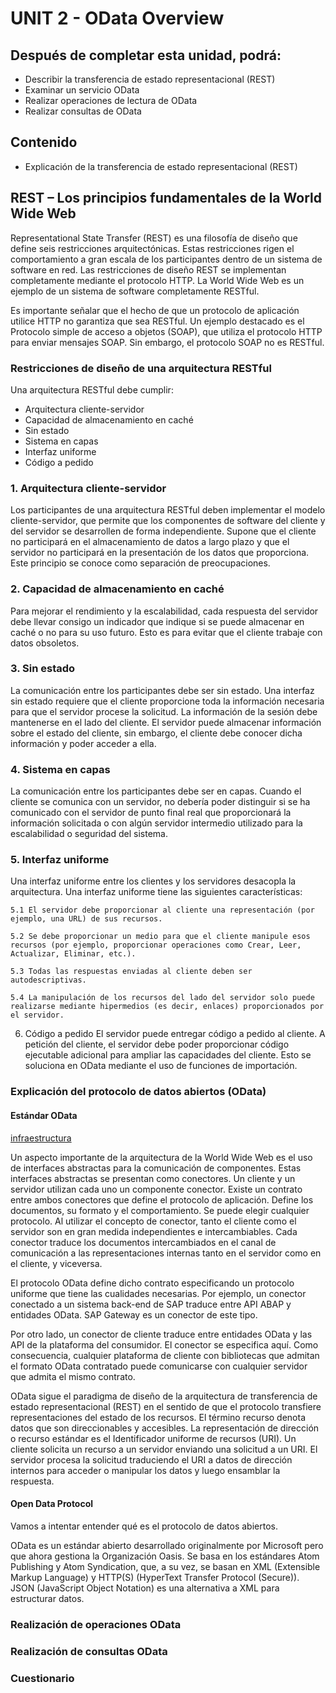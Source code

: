 # UNIT 2 - OData Overview

## Después de completar esta unidad, podrá:

* Describir la transferencia de estado representacional (REST)
* Examinar un servicio OData
* Realizar operaciones de lectura de OData
* Realizar consultas de OData

## Contenido

- Explicación de la transferencia de estado representacional (REST)

## REST – Los principios fundamentales de la World Wide Web

Representational State Transfer (REST) ​​es una filosofía de diseño que define seis restricciones arquitectónicas. Estas restricciones rigen el comportamiento a gran escala de los participantes dentro de un sistema de software en red. Las restricciones de diseño REST se implementan completamente mediante el protocolo HTTP. La World Wide Web es un ejemplo de un sistema de software completamente RESTful.

Es importante señalar que el hecho de que un protocolo de aplicación utilice HTTP no garantiza que sea RESTful. Un ejemplo destacado es el Protocolo simple de acceso a objetos (SOAP), que utiliza el protocolo HTTP para enviar mensajes SOAP. Sin embargo, el protocolo SOAP no es RESTful.

### Restricciones de diseño de una arquitectura RESTful

Una arquitectura RESTful debe cumplir:

* Arquitectura cliente-servidor
* Capacidad de almacenamiento en caché
* Sin estado
* Sistema en capas
* Interfaz uniforme
* Código a pedido

### 1. Arquitectura cliente-servidor

Los participantes de una arquitectura RESTful deben implementar el modelo cliente-servidor, que permite que los componentes de software del cliente y del servidor se desarrollen de forma independiente. Supone que el cliente no participará en el almacenamiento de datos a largo plazo y que el servidor no participará en la presentación de los datos que proporciona. Este principio se conoce como separación de preocupaciones.


### 2. Capacidad de almacenamiento en caché
Para mejorar el rendimiento y la escalabilidad, cada respuesta del servidor debe llevar consigo un indicador que indique si se puede almacenar en caché o no para su uso futuro. Esto es para evitar que el cliente trabaje con datos obsoletos.


### 3. Sin estado
La comunicación entre los participantes debe ser sin estado. Una interfaz sin estado requiere que el cliente proporcione toda la información necesaria para que el servidor procese la solicitud. La información de la sesión debe mantenerse en el lado del cliente. El servidor puede almacenar información sobre el estado del cliente, sin embargo, el cliente debe conocer dicha información y poder acceder a ella.


### 4. Sistema en capas
La comunicación entre los participantes debe ser en capas. Cuando el cliente se comunica con un servidor, no debería poder distinguir si se ha comunicado con el servidor de punto final real que proporcionará la información solicitada o con algún servidor intermedio utilizado para la escalabilidad o seguridad del sistema.

### 5. Interfaz uniforme
Una interfaz uniforme entre los clientes y los servidores desacopla la arquitectura. Una interfaz uniforme tiene las siguientes características:

    5.1 El servidor debe proporcionar al cliente una representación (por ejemplo, una URL) de sus recursos.

    5.2 Se debe proporcionar un medio para que el cliente manipule esos recursos (por ejemplo, proporcionar operaciones como Crear, Leer, Actualizar, Eliminar, etc.).

    5.3 Todas las respuestas enviadas al cliente deben ser autodescriptivas.

    5.4 La manipulación de los recursos del lado del servidor solo puede realizarse mediante hipermedios (es decir, enlaces) proporcionados por el servidor.

6. Código a pedido
El servidor puede entregar código a pedido al cliente. A petición del cliente, el servidor debe poder proporcionar código ejecutable adicional para ampliar las capacidades del cliente. Esto se soluciona en OData mediante el uso de funciones de importación.


### Explicación del protocolo de datos abiertos (OData)

#### Estándar OData

[infraestructura](/img/infraestructura.png)

Un aspecto importante de la arquitectura de la World Wide Web es el uso de interfaces abstractas para la comunicación de componentes. Estas interfaces abstractas se presentan como conectores. Un cliente y un servidor utilizan cada uno un componente conector. Existe un contrato entre ambos conectores que define el protocolo de aplicación. Define los documentos, su formato y el comportamiento. Se puede elegir cualquier protocolo. Al utilizar el concepto de conector, tanto el cliente como el servidor son en gran medida independientes e intercambiables. Cada conector traduce los documentos intercambiados en el canal de comunicación a las representaciones internas tanto en el servidor como en el cliente, y viceversa.

El protocolo OData define dicho contrato especificando un protocolo uniforme que tiene las cualidades necesarias. Por ejemplo, un conector conectado a un sistema back-end de SAP traduce entre API ABAP y entidades OData. SAP Gateway es un conector de este tipo.

Por otro lado, un conector de cliente traduce entre entidades OData y las API de la plataforma del consumidor. El conector se especifica aquí. Como consecuencia, cualquier plataforma de cliente con bibliotecas que admitan el formato OData contratado puede comunicarse con cualquier servidor que admita el mismo contrato.

OData sigue el paradigma de diseño de la arquitectura de transferencia de estado representacional (REST) ​​en el sentido de que el protocolo transfiere representaciones del estado de los recursos. El término recurso denota datos que son direccionables y accesibles. La representación de dirección o recurso estándar es el Identificador uniforme de recursos (URI). Un cliente solicita un recurso a un servidor enviando una solicitud a un URI. El servidor procesa la solicitud traduciendo el URI a datos de dirección internos para acceder o manipular los datos y luego ensamblar la respuesta.

#### Open Data Protocol
Vamos a intentar entender qué es el protocolo de datos abiertos.

OData es un estándar abierto desarrollado originalmente por Microsoft pero que ahora gestiona la Organización Oasis. Se basa en los estándares Atom Publishing y Atom Syndication, que, a su vez, se basan en XML (Extensible Markup Language) y HTTP(S) (HyperText Transfer Protocol (Secure)). JSON (JavaScript Object Notation) es una alternativa a XML para estructurar datos.


### Realización de operaciones OData

### Realización de consultas OData

### Cuestionario